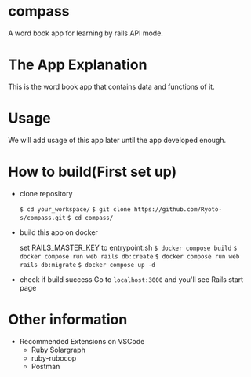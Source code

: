 # compass

A word book app for learning by rails API mode.

# The App Explanation

This is the word book app that contains data and functions of it.

# Usage

We will add usage of this app later until the app developed enough.

# How to build(First set up)

- clone repository

  `$ cd your_workspace/`
  `$ git clone https://github.com/Ryoto-s/compass.git`
  `$ cd compass/`

- build this app on docker

  set RAILS_MASTER_KEY to entrypoint.sh
  `$ docker compose build`
  `$ docker compose run web rails db:create`
  `$ docker compose run web rails db:migrate`
  `$ docker compose up -d`

- check if build success
  Go to `localhost:3000` and you'll see Rails start page

# Other information

- Recommended Extensions on VSCode
  - Ruby Solargraph
  - ruby-rubocop
  - Postman
